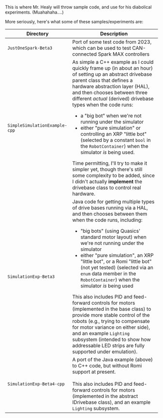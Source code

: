 This is where Mr. Healy will throw sample code, and use for his diabolical experiments.
(Muahahaha....)

More seriously, here's what some of these samples/experiments are:

| Directory  | Description |
| ------------- | ------------- |
| `JustOneSpark-Beta3` | Port of some test code from 2023, which can be used to test CAN-connected Spark MAX controllers |
| `SimpleSimulationExample-cpp` | As simple a C++ example as I could quickly frame up (in about an hour) of setting up an abstract drivebase parent class that defines a hardware abstraction layer (HAL), and then chooses between three different *actual* (derived) drivebase types when the code runs:<ul><li>a "big bot" when we're not running under the simulator</li><li>either "pure simulation" or controlling an XRP "little bot" (selected by a constant `bool` in the `RobotContainer`) when the simulator *is* being used.</li></ul>Time permitting, I'll try to make it simpler yet, though there's still some complexity to be added, since I didn't actually **implement** the drivebase class to control real hardware. |
| `SimulationExp-Beta3` | Java code for getting multiple types of drive bases running via a HAL, and then chooses between them when the code runs, including: <ul><li>"big bots" (using Quasics' standard motor layout) when we're not running under the simulator</li><li>either "pure simulation", an XRP "little bot", or a Romi "little bot" (not yet tested) (selected via an `enum` data member in the `RobotContainer`) when the simulator *is* being used</li></ul>This also includes PID and feed-forward controls for motors (implemented in the base class) to provide more stable control of the robots (e.g., trying to compensate for motor variance on either side), and an example `Lighting` subsystem (intended to show how addressable LED strips are fully supported under emulation). |
| `SimulationExp-Beta4-cpp` | A port of the Java example (above) to C++ code, but without Romi support at present.<br/><br/>This also includes PID and feed-forward controls for motors (implemented in the abstract IDrivebase class), and an example `Lighting` subsystem. |
